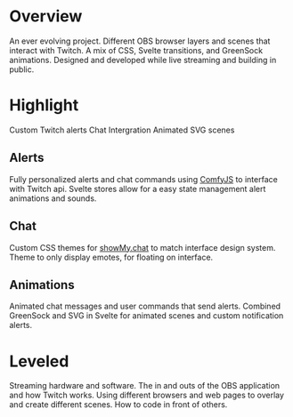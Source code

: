 # Overview

An ever evolving project. Different OBS browser layers and scenes that interact with Twitch. A mix of CSS, Svelte transitions, and GreenSock animations. Designed and developed while live streaming and building in public.

# Highlight

Custom Twitch alerts
Chat Intergration
Animated SVG scenes

## Alerts

Fully personalized alerts and chat commands using <a href="/">ComfyJS</a> to interface with Twitch api. Svelte stores allow for a easy state management alert animations and sounds.

## Chat

Custom CSS themes for <a href="https://showmy.chat">showMy.chat</a> to match interface design system. Theme to only display emotes, for floating on interface.

## Animations

Animated chat messages and user commands that send alerts. Combined GreenSock and SVG in Svelte for animated scenes and custom notification alerts.

# Leveled

Streaming hardware and software. The in and outs of the OBS application and how Twitch works. Using different browsers and web pages to overlay and create different scenes. How to code in front of others.
